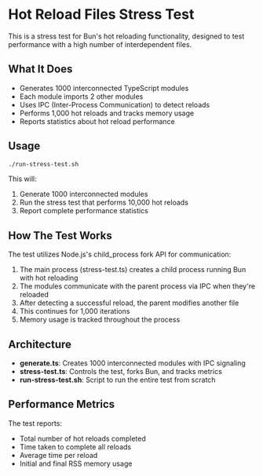 # Hot Reload Files Stress Test

This is a stress test for Bun's hot reloading functionality, designed to test performance with a high number of interdependent files.

## What It Does

- Generates 1000 interconnected TypeScript modules
- Each module imports 2 other modules
- Uses IPC (Inter-Process Communication) to detect reloads
- Performs 1,000 hot reloads and tracks memory usage
- Reports statistics about hot reload performance

## Usage

```bash
./run-stress-test.sh
```

This will:

1. Generate 1000 interconnected modules
2. Run the stress test that performs 10,000 hot reloads
3. Report complete performance statistics

## How The Test Works

The test utilizes Node.js's child_process fork API for communication:

1. The main process (stress-test.ts) creates a child process running Bun with hot reloading
2. The modules communicate with the parent process via IPC when they're reloaded
3. After detecting a successful reload, the parent modifies another file
4. This continues for 1,000 iterations
5. Memory usage is tracked throughout the process

## Architecture

- **generate.ts**: Creates 1000 interconnected modules with IPC signaling
- **stress-test.ts**: Controls the test, forks Bun, and tracks metrics
- **run-stress-test.sh**: Script to run the entire test from scratch

## Performance Metrics

The test reports:

- Total number of hot reloads completed
- Time taken to complete all reloads
- Average time per reload
- Initial and final RSS memory usage
